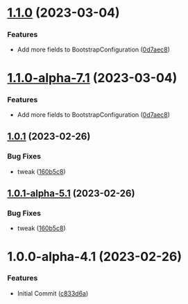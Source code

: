 # [1.1.0](https://github.com/devperimental/component-core-config/compare/v1.0.1...v1.1.0) (2023-03-04)


### Features

* Add more fields to BootstrapConfiguration ([0d7aec8](https://github.com/devperimental/component-core-config/commit/0d7aec81706f221a86ea63276e0f146e6636a4b1))

# [1.1.0-alpha-7.1](https://github.com/devperimental/component-core-config/compare/v1.0.1...v1.1.0-alpha-7.1) (2023-03-04)


### Features

* Add more fields to BootstrapConfiguration ([0d7aec8](https://github.com/devperimental/component-core-config/commit/0d7aec81706f221a86ea63276e0f146e6636a4b1))

## [1.0.1](https://github.com/devperimental/component-core-config/compare/v1.0.0...v1.0.1) (2023-02-26)


### Bug Fixes

* tweak ([160b5c8](https://github.com/devperimental/component-core-config/commit/160b5c84ecc259df9231f3e0831914f2041755af))

## [1.0.1-alpha-5.1](https://github.com/devperimental/component-core-config/compare/v1.0.0...v1.0.1-alpha-5.1) (2023-02-26)


### Bug Fixes

* tweak ([160b5c8](https://github.com/devperimental/component-core-config/commit/160b5c84ecc259df9231f3e0831914f2041755af))

# 1.0.0-alpha-4.1 (2023-02-26)


### Features

* Initial Commit ([c833d6a](https://github.com/devperimental/component-core-config/commit/c833d6a87726153a8962408a0d9dc7e430ea3bba))
